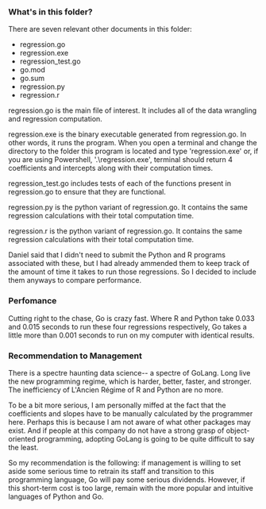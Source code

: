 ### What's in this folder?

There are seven relevant other documents in this folder:
- regression.go
- regression.exe
- regression_test.go
- go.mod
- go.sum
- regression.py
- regression.r

regression.go is the main file of interest. It includes all of the data wrangling and regression computation.

regression.exe is the binary executable generated from regression.go. In other words, it runs the program. When you open a terminal and change the directory to the folder this program is located and type 'regression.exe' or, if you are using Powershell, '.\regression.exe', terminal should return 4 coefficients and intercepts along with their computation times. 

regression_test.go includes tests of each of the functions present in regression.go to ensure that they are functional.

regression.py is the python variant of regression.go. It contains the same regression calculations with their total computation time.  

regression.r is the python variant of regression.go. It contains the same regression calculations with their total computation time. 

Daniel said that I didn't need to submit the Python and R programs associated with these, but I had already ammended them to keep track of the amount of time it takes to run those regressions. So I decided to include them anyways to compare performance.

### Perfomance

Cutting right to the chase, Go is crazy fast. Where R and Python take 0.033 and 0.015 seconds to run these four regressions respectively, Go takes a little more than 0.001 seconds to run on my computer with identical results.

### Recommendation to Management

There is a spectre haunting data science-- a spectre of GoLang. Long live the new programming regime, which is harder, better, faster, and stronger. The inefficiency of L'Ancien Régime of R and Python are no more.

To be a bit more serious, I am personally miffed at the fact that the coefficients and slopes have to be manually calculated by the programmer here. Perhaps this is because I am not aware of what other packages may exist. And if people at this company do not have a strong grasp of object-oriented programming, adopting GoLang is going to be quite difficult to say the least.

So my recommendation is the following: if management is willing to set aside some serious time to retrain its staff and transition to this programming language, Go will pay some serious dividends. However, if this short-term cost is too large, remain with the more popular and intuitive languages of Python and Go.